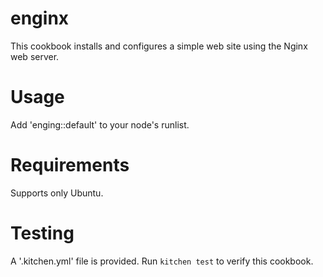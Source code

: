 # enginx

This cookbook installs and configures a simple web site using the Nginx web server.

Usage
=====
Add 'enging::default' to your node's runlist.

Requirements
============
Supports only Ubuntu.

Testing
=======
A '.kitchen.yml' file is provided. Run `kitchen test` to verify this cookbook.
